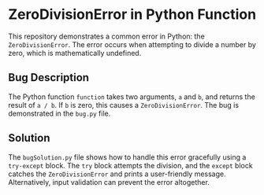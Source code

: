 # ZeroDivisionError in Python Function

This repository demonstrates a common error in Python: the `ZeroDivisionError`. The error occurs when attempting to divide a number by zero, which is mathematically undefined.

## Bug Description
The Python function `function` takes two arguments, `a` and `b`, and returns the result of `a / b`. If `b` is zero, this causes a `ZeroDivisionError`. The bug is demonstrated in the `bug.py` file.

## Solution
The `bugSolution.py` file shows how to handle this error gracefully using a `try-except` block. The `try` block attempts the division, and the `except` block catches the `ZeroDivisionError` and prints a user-friendly message.  Alternatively, input validation can prevent the error altogether.